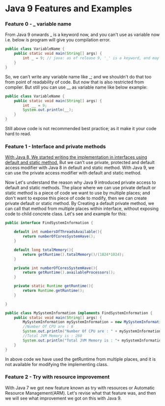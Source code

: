 # Java 9 Features and Examples


### Feature 0 - _ variable name
From Java 9 onwards _ is a keyword now, and you can't use as variable now i.e. below is program will give you 
compilation error.
```java
public class VariableName {
    public static void main(String[] args) {
        int _ = 9; // java: as of release 9, '_' is a keyword, and may not be used as an identifier
    }
}
```
So, we can't write any variable name like _; and we shouldn't do that too from point of readability of code. But now 
that is also restricted from compiler. But still you can use __ as variable name like below example:
```java
public class VariableName {
    public static void main(String[] args) {
        int __ = 9;
        System.out.println(__);
    }
}
```
Still above code is not recommended best practice; as it make it your code hard to read.

### Feature 1 - Interface and private methods
[With Java 8, We started writing the implementation in interfaces using default and static method.](https://github.com/codewithnaman/Java-8-Features#feature-4---default-method-in-interfaces)
But we can't use private, protected and default access modifier with Java 8 in default and static method. With Java 9, 
we can use the private access modifier with default and static method.

Now Let's understand the reason why Java 9 introduced private access to default and static methods. The place where we 
can use private default or static method is a piece of code we want to use by multiple places; and don't want to expose
this piece of code to modify, then we can create private default or static method. By Creating a default private method,
we can call that method from multiple places within interface, without exposing code to child concrete class. Let's see
and example for this:
```java
public interface FindSystemInformation {

    default int numbersOfThreadsAvailable(){
        return numberOfCoresSystemHave();
    }

    default long totalMemory(){
        return getRuntime().totalMemory()/(1024*1024);
    }

    private int numberOfCoresSystemHave(){
        return getRuntime().availableProcessors();
    }

    private static Runtime getRuntime(){
        return Runtime.getRuntime();
    }

}

public class MySystemInformation implements FindSystemInformation {
    public static void main(String[] args) {
        MySystemInformation mySystemInformation = new MySystemInformation();
        //Number Of CPU are : 8
        System.out.println("Number Of CPU are : " + mySystemInformation.numbersOfThreadsAvailable());
        //Total JVM Memory is : 260
        System.out.println("Total JVM Memory is : "+ mySystemInformation.totalMemory());
    }
}
```
In above code we have used the getRuntime from multiple places, and it is not available for modifying the implementing 
class.

### Feature 2 - Try with resource improvement
With Java 7 we got new feature known as try with resources or Automatic Resource Management(ARM). Let's revise what
that feature was, and then we will see what improvement we got on this with Java 9.